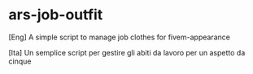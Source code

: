 # ars-job-outfit
[Eng]
A simple script to manage job clothes for fivem-appearance


[Ita]
Un semplice script per gestire gli abiti da lavoro per un aspetto da cinque
